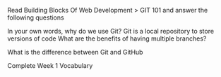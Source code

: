 Read Building Blocks Of Web Development > GIT 101 and answer the following questions

In your own words, why do we use Git?
Git is a local repository to store versions of code 
What are the benefits of having multiple branches?

What is the difference between Git and GitHub

Complete Week 1 Vocabulary